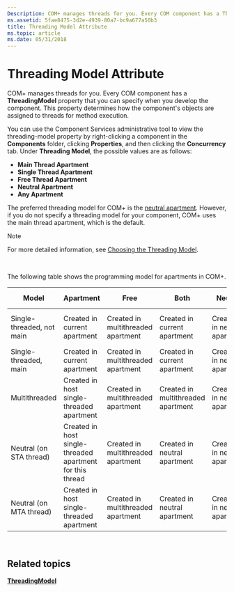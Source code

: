 ```yaml
---
Description: COM+ manages threads for you. Every COM component has a ThreadingModel property that you can specify when you develop the component. This property determines how the components objects are assigned to threads for method execution.
ms.assetid: 5fae8475-3d2e-4939-80a7-bc9a677a50b3
title: Threading Model Attribute
ms.topic: article
ms.date: 05/31/2018
---
```


# Threading Model Attribute

COM+ manages threads for you. Every COM component has a **ThreadingModel** property that you can specify when you develop the component. This property determines how the component's objects are assigned to threads for method execution.

You can use the Component Services administrative tool to view the threading-model property by right-clicking a component in the **Components** folder, clicking **Properties**, and then clicking the **Concurrency** tab. Under **Threading Model**, the possible values are as follows:

-   **Main Thread Apartment**
-   **Single Thread Apartment**
-   **Free Thread Apartment**
-   **Neutral Apartment**
-   **Any Apartment**

The preferred threading model for COM+ is the [neutral apartment](neutral-apartments.md). However, if you do not specify a threading model for your component, COM+ uses the main thread apartment, which is the default.

> [!Note]  
> For more detailed information, see [Choosing the Threading Model](https://docs.microsoft.com/windows/desktop/com/choosing-the-threading-model).

 

The following table shows the programming model for apartments in COM+.



| Model                     | Apartment                                                 | Free                               | Both                               | Neutral                      | Not Specified                      |
|---------------------------|-----------------------------------------------------------|------------------------------------|------------------------------------|------------------------------|------------------------------------|
| Single-threaded, not main | Created in current apartment                              | Created in multithreaded apartment | Created in current apartment       | Created in neutral apartment | Created in main threaded apartment |
| Single-threaded, main     | Created in current apartment                              | Created in multithreaded apartment | Created in current apartment       | Created in neutral apartment | Created in current apartment       |
| Multithreaded             | Created in host single-threaded apartment                 | Created in multithreaded apartment | Created in multithreaded apartment | Created in neutral apartment | Created in main threaded apartment |
| Neutral (on STA thread)   | Created in host single-threaded apartment for this thread | Created in multithreaded apartment | Created in neutral apartment       | Created in neutral apartment | Created in main threaded apartment |
| Neutral (on MTA thread)   | Created in host single-threaded apartment                 | Created in multithreaded apartment | Created in neutral apartment       | Created in neutral apartment | Created in main threaded apartment |



 

## Related topics

<dl> <dt>

[**ThreadingModel**](components.md)
</dt> </dl>

 

 



